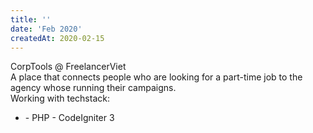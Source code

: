 ```yaml
---
title: ''
date: 'Feb 2020'
createdAt: 2020-02-15
---
```

<div class="grid gap-1">
  <div class="col-span-2">
    <div class="col-span-2">
      <span class="">
        CorpTools @ <span class="text-blue-500">Freelancer</span
        ><span class="text-orange-500">Viet</span></span
      >
    </div>
    <div class="col-span-2 text-sm text-justify ml-2">
      A place that connects people who are looking for a part-time job
      to the agency whose running their campaigns.
    </div>
    <div class="col-span-2 text-sm text-justify ml-2 mt-2">
      <span>Working with techstack:</span>
      <ul>
        <li><span>- PHP <font-awesome-icon :icon="['fab', 'php']" size="lg" ></font-awesome-icon> - CodeIgniter 3</span></li>
      </ul>
    </div>
  </div>
</div>
